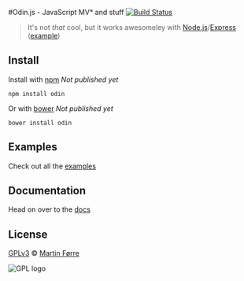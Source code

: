 #Odin.js - JavaScript MV* and stuff [![Build Status](https://travis-ci.org/MartinForre/odin.png?branch=master)](https://travis-ci.org/MartinForre/odin)
> It's not _that_ cool, but it works awesomeley with [Node.js](http://nodejs.org/)/[Express](http://expressjs.com/) ([example](https://github.com/martinforre/odin/examples/express))

## Install

Install with [npm](https://npmjs.org/package/odin) _Not published yet_

```
npm install odin
```

Or with [bower](http://bower.io/) _Not published yet_

```
bower install odin
```

## Examples
Check out all the [examples](https://github.com/martinforre/odin/examples)

## Documentation
Head on over to the [docs](http://martinforre.github.io/odin/docs)

## License
[GPLv3](http://www.gnu.org/licenses/gpl-3.0.txt) © [Martin Førre](https://github.com/martinforre)

![GPL logo](http://www.gnu.org/graphics/gplv3-88x31.png "GPL logo")